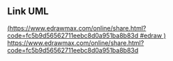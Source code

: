 ## Link UML
[(https://www.edrawmax.com/online/share.html?code=fc5b9d56562711eebc8d0a951ba8b83d #edraw )
](https://www.edrawmax.com/online/share.html?code=fc5b9d56562711eebc8d0a951ba8b83d)https://www.edrawmax.com/online/share.html?code=fc5b9d56562711eebc8d0a951ba8b83d
